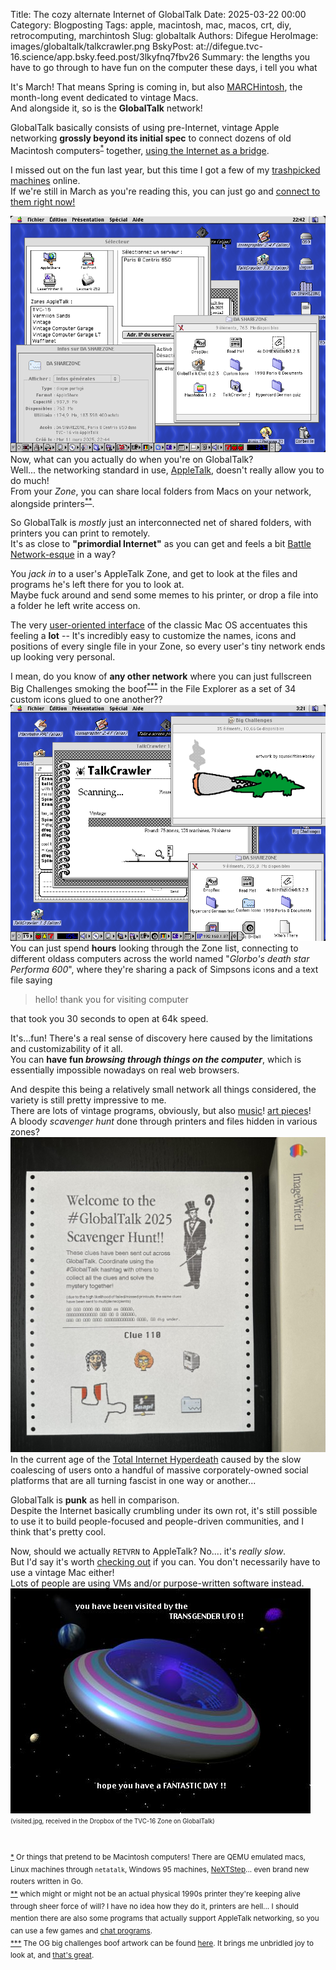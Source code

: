 Title: The cozy alternate Internet of GlobalTalk
Date: 2025-03-22 00:00
Category: Blogposting
Tags: apple, macintosh, mac, macos, crt, diy, retrocomputing, marchintosh
Slug: globaltalk
Authors: Difegue
HeroImage: images/globaltalk/talkcrawler.png
BskyPost: at://difegue.tvc-16.science/app.bsky.feed.post/3lkyfnq7fbv26
Summary: the lengths you have to go through to have fun on the computer these days, i tell you what

It's March! That means Spring is coming in, but also [MARCHintosh](https://www.marchintosh.com/), 
the month-long event dedicated to vintage Macs.  
And alongside it, so is the **GlobalTalk** network!  

GlobalTalk basically consists of using pre-Internet, vintage Apple networking **grossly beyond its initial spec** 
to connect dozens of old Macintosh computers<sup id="ref-1">[*](#note-1)</sup> together, 
[using the Internet as a bridge](https://biosrhythm.com/?p=2767).  

I missed out on the fun last year, but this time I got a few of my [trashpicked](./adbuino-ps2.html) [machines](./emac-lcd-mod.html) online.  
If we're still in March as you're reading this, you can just go and [connect to them right now!](https://bsky.app/profile/difegue.tvc-16.science/post/3lk54yua2ww2d)  

![Mac OS 9 screenshot showing a shared folder from a Centris 650 with the classic naviGator icon](images/globaltalk/globaltalk.png)  
Now, what can you actually do when you're on GlobalTalk?  
Well... the networking standard in use, [AppleTalk](https://en.wikipedia.org/wiki/AppleTalk), doesn't really allow you to do much!  
From your _Zone_, you can share local folders from Macs on your network, alongside printers<sup id="ref-2">[**](#note-2)</sup>.  

So GlobalTalk is _mostly_ just an interconnected net of shared folders, with printers you can print to remotely.  
It's as close to **"primordial Internet"** as you can get and feels a bit [Battle Network-esque](https://www.youtube.com/watch?v=afFOMVO3unM) in a way?  

You _jack in_ to a user's AppleTalk Zone, and get to look at the files and programs he's left there for you to look at.  
Maybe fuck around and send some memes to his printer, or drop a file into a folder he left write access on.  

The very [user-oriented interface](https://www.fastcompany.com/91044923/watching-susan-kare-explain-the-mac-ux-in-1984-is-the-most-relaxing-thing-ever) of the classic Mac OS accentuates this feeling a **lot** -- It's incredibly easy to customize the names, icons and positions of every single file in your Zone, so every user's tiny network ends up looking very personal.  

I mean, do you know of **any other network** where you can just fullscreen Big Challenges smoking the boof<sup id="ref-3">[***](#note-2)</sup> in the File Explorer as a set of 34 custom icons glued to one another??  
![Another Mac OS 9 screenshot, showing TalkCrawler indexing a bunch of AppleTalk zones and a shared folder with... Big Challenges smoking the boof! hell yeah!](images/globaltalk/talkcrawler.png)  
You can just spend **hours** looking through the Zone list, connecting to different oldass computers across the world named "_Glorbo's death star Performa 600_", where they're sharing a pack of Simpsons icons and a text file saying  
> hello! thank you for visiting computer  

that took you 30 seconds to open at 64k speed.  

It's...fun! There's a real sense of discovery here caused by the limitations and customizability of it all.    
You can **have fun _browsing through things on the computer_**, which is essentially impossible nowadays on real web browsers.  

And despite this being a relatively small network all things considered, the variety is still pretty impressive to me.  
There are lots of vintage programs, obviously, but also [music](https://anticapitalist.party/@ahihi/114206693858413006)! [art pieces](https://social.europlus.zone/@europlus/114125705720284399)!  
A bloody _scavenger hunt_ done through printers and files hidden in various zones?  
![I now have a moral obligation to kept my sharezone online as it's being used as part of a puzzle how did this even come to be](images/globaltalk/ScavengerHunt.jpg)   
In the current age of the [Total Internet Hyperdeath](./total-internet-hyperdeath.html) caused by the slow coalescing of users onto a handful of massive corporately-owned social platforms that are all turning fascist in one way or another...  

GlobalTalk is **punk** as hell in comparison.  
Despite the Internet basically crumbling under its own rot, it's still possible to use it to build people-focused and people-driven communities, and I think that's pretty cool.  

Now, should we actually `RETVRN` to AppleTalk? No.... it's _really slow_.  
But I'd say it's worth [checking out](https://docs.google.com/document/d/1pXMjrAF5vC08TamkdSt2oFCrDFMP47i5dYcjshn9JzU/edit?usp=sharing) if you can. You don't necessarily have to use a vintage Mac either!  
Lots of people are using VMs and/or purpose-written software instead.  
![*duke nukem voice* those alien bastards have transed their gender! good for them i say](images/globaltalk/visited.jpg)  
<sub><sup>     (visited.jpg, received in the Dropbox of the TVC-16 Zone on GlobalTalk)</sup></sub>  
#

<sup id="note-1">[\*](#ref-1) Or things that pretend to be Macintosh computers! There are QEMU emulated macs, Linux machines through `netatalk`, Windows 95 machines, [NeXTStep](https://mastodon.social/@oevl/114196246218250463)... even brand new routers written in Go. </sup>  
<sup id="note-2">[\*\*](#ref-2) which might or might not be an actual physical 1990s printer they're keeping alive through sheer force of will? I have no idea how they do it, printers are hell... I should mention there are also some programs that actually support AppleTalk networking, so you can use a few games and [chat programs](https://bitbang.social/@kalleboo/114193676799421822). </sup>  
<sup id="note-3">[\*\*\*](#ref-3) The OG big challenges boof artwork can be found [here](https://bsky.app/profile/squeakitties.bsky.social/post/3ljx7teytms2i). It brings me unbridled joy to look at, and [that's great](https://innerspiral.lol/Blog/comfort/comfort). </sup>   